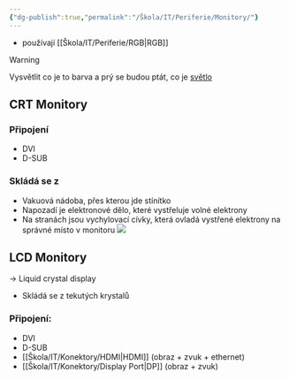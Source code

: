 ```yaml
---
{"dg-publish":true,"permalink":"/Škola/IT/Periferie/Monitory/"}
---
```


- používají [[Škola/IT/Periferie/RGB\|RGB]]

>[!Warning]
>  Vysvětlit co je to barva a prý se budou ptát, co je [světlo](Světlo.md)

## CRT Monitory
### Připojení
- DVI
- D-SUB
### Skládá se z
- Vakuová nádoba, přes kterou jde stínítko
- Napozadí je elektronové dělo, které vystřeluje volné elektrony
- Na stranách jsou vychylovací cívky, která ovladá vystřené elektrony na správné místo v monitoru
**![](https://lh7-us.googleusercontent.com/iGLduLf6tXFe602HoXV1cjWnk62C459JOeANg0HXgvXlZcI2z3n__6v_G9UNM9uIdC3IZkqJlnJUKR-8u0vWWZj1mhmRmD0VQN7t0l1Lg4R7VeTFoe9WaDprGHH7JD6O91kO8VgJeJunRV_Wz_aHtSs)**

## LCD Monitory
-> Liquid crystal display
- Skládá se z tekutých krystalů
### Připojení:
- DVI
- D-SUB
- [[Škola/IT/Konektory/HDMI\|HDMI]] (obraz + zvuk + ethernet)
- [[Škola/IT/Konektory/Display Port\|DP]] (obraz + zvuk)